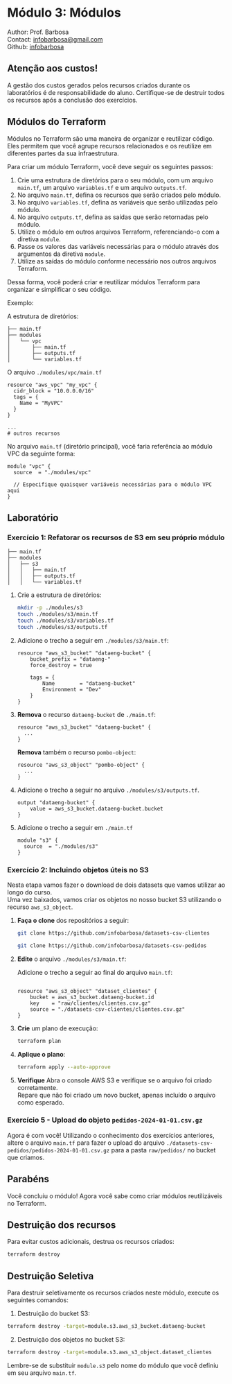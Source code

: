 # Módulo 3: Módulos

Author: Prof. Barbosa  
Contact: infobarbosa@gmail.com  
Github: [infobarbosa](https://github.com/infobarbosa)

## Atenção aos custos!
A gestão dos custos gerados pelos recursos criados durante os laboratórios é de responsabilidade do aluno. Certifique-se de destruir todos os recursos após a conclusão dos exercícios.

## Módulos do Terraform
Módulos no Terraform são uma maneira de organizar e reutilizar código. Eles permitem que você agrupe recursos relacionados e os reutilize em diferentes partes da sua infraestrutura.

Para criar um módulo Terraform, você deve seguir os seguintes passos:

1. Crie uma estrutura de diretórios para o seu módulo, com um arquivo `main.tf`, um arquivo `variables.tf` e um arquivo `outputs.tf`.
2. No arquivo `main.tf`, defina os recursos que serão criados pelo módulo.
3. No arquivo `variables.tf`, defina as variáveis que serão utilizadas pelo módulo.
4. No arquivo `outputs.tf`, defina as saídas que serão retornadas pelo módulo.
5. Utilize o módulo em outros arquivos Terraform, referenciando-o com a diretiva `module`.
6. Passe os valores das variáveis necessárias para o módulo através dos argumentos da diretiva `module`.
7. Utilize as saídas do módulo conforme necessário nos outros arquivos Terraform.

Dessa forma, você poderá criar e reutilizar módulos Terraform para organizar e simplificar o seu código.

Exemplo:

A estrutura de diretórios:
```
├── main.tf
├── modules
│   └── vpc
│       ├── main.tf
│       ├── outputs.tf
│       └── variables.tf
```

O arquivo `./modules/vpc/main.tf`
```hcl
resource "aws_vpc" "my_vpc" {
  cidr_block = "10.0.0.0/16"
  tags = {
    Name = "MyVPC"
  }
}

...
# outros recursos
```

No arquivo `main.tf` (diretório principal), você faria referência ao módulo VPC da seguinte forma:

```hcl
module "vpc" {
  source  = "./modules/vpc"

  // Especifique quaisquer variáveis necessárias para o módulo VPC aqui
}
```

## Laboratório

### Exercício 1: Refatorar os recursos de S3 em seu próprio módulo

  ```
  ├── main.tf
  ├── modules
  │   ├── s3
  │   │   ├── main.tf
  │   │   ├── outputs.tf
  │   │   └── variables.tf

  ```

1. Crie a estrutura de diretórios:
    ```sh
    mkdir -p ./modules/s3
    touch ./modules/s3/main.tf
    touch ./modules/s3/variables.tf
    touch ./modules/s3/outputs.tf
    ```

2. Adicione o trecho a seguir em `./modules/s3/main.tf`:
    ```hcl
    resource "aws_s3_bucket" "dataeng-bucket" {
        bucket_prefix = "dataeng-"
        force_destroy = true

        tags = {
            Name        = "dataeng-bucket"
            Environment = "Dev"
        }
    }
    ```

3. **Remova** o recurso `dataeng-bucket` de `./main.tf`:
    ```hcl
    resource "aws_s3_bucket" "dataeng-bucket" {
      ...
    }
    ```

    **Remova** também o recurso `pombo-object`:
    ```hcl
    resource "aws_s3_object" "pombo-object" {
      ...
    }
    ```
4. Adicione o trecho a seguir no arquivo `./modules/s3/outputs.tf`.
    ```hcl
    output "dataeng-bucket" {
        value = aws_s3_bucket.dataeng-bucket.bucket
    }
    ```

3. Adicione o trecho a seguir em `./main.tf`
    ```hcl
    module "s3" {
      source  = "./modules/s3"
    }
    ```

### Exercício 2: Incluindo objetos **úteis** no S3

Nesta etapa vamos fazer o download de dois datasets que vamos utilizar ao longo do curso.<br>
Uma vez baixados, vamos criar os objetos no nosso bucket S3 utilizando o recurso `aws_s3_object`.

1. **Faça o clone** dos repositórios a seguir:<br>
    ```sh
    git clone https://github.com/infobarbosa/datasets-csv-clientes
    ```

    ```sh
    git clone https://github.com/infobarbosa/datasets-csv-pedidos
    ```

2. **Edite** o arquivo `./modules/s3/main.tf`:

    Adicione o trecho a seguir ao final do arquivo `main.tf`:
    ```hcl

    resource "aws_s3_object" "dataset_clientes" {
        bucket = aws_s3_bucket.dataeng-bucket.id
        key    = "raw/clientes/clientes.csv.gz"
        source = "./datasets-csv-clientes/clientes.csv.gz"
    }

    ```

3. **Crie** um plano de execução:
    ```sh
    terraform plan
    ```

4. **Aplique o plano**:
    ```sh
    terraform apply --auto-approve
    ```
5. **Verifique**
    Abra o console AWS S3 e verifique se o arquivo foi criado corretamente.<br>
    Repare que não foi criado um novo bucket, apenas incluído o arquivo como esperado.

### Exercício 5 - Upload do objeto `pedidos-2024-01-01.csv.gz`
Agora é com você! Utilizando o conhecimento dos exercícios anteriores, altere o arquivo `main.tf` para fazer o upload do arquivo `./datasets-csv-pedidos/pedidos-2024-01-01.csv.gz` para a pasta `raw/pedidos/` no bucket que criamos.

## Parabéns
Você concluiu o módulo! Agora você sabe como criar módulos reutilizáveis no Terraform.

## Destruição dos recursos
Para evitar custos adicionais, destrua os recursos criados:
```sh
terraform destroy
```

## Destruição Seletiva

Para destruir seletivamente os recursos criados neste módulo, execute os seguintes comandos:

1. Destruição do bucket S3:
```sh
terraform destroy -target=module.s3.aws_s3_bucket.dataeng-bucket
```

2. Destruição dos objetos no bucket S3:
```sh
terraform destroy -target=module.s3.aws_s3_object.dataset_clientes
```

Lembre-se de substituir `module.s3` pelo nome do módulo que você definiu em seu arquivo `main.tf`.
